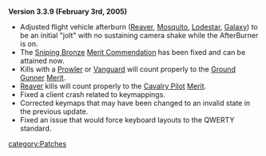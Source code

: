 **Version 3.3.9 (February 3rd, 2005)**

- Adjusted flight vehicle afterburn ([Reaver](../Reaver.md),
  [Mosquito](../Mosquito.md), [Lodestar](../Lodestar.md),
  [Galaxy](../vehicles/Galaxy.md)) to be an initial "jolt" with no
  sustaining camera shake while the AfterBurner is on.
- The [Sniping Bronze](</Sniping_(Merit)>) [Merit
  Commendation](../Merit_Commendation.md) has been fixed and can
  be attained now.
- Kills with a [Prowler](../Prowler.md) or
  [Vanguard](../Vanguard.md) will count properly to the [Ground
  Gunner](../Ground_Gunner.md)
  [Merit](../Merit_Commendation.md).
- [Reaver](../Reaver.md) kills will count properly to the
  [Cavalry Pilot](../Cavalry_Pilot.md)
  [Merit](../Merit_Commendation.md).
- Fixed a client crash related to keymappings.
- Corrected keymaps that may have been changed to an invalid state in
  the previous update.
- Fixed an issue that would force keyboard layouts to the QWERTY
  standard.

[category:Patches](category:Patches.md)
